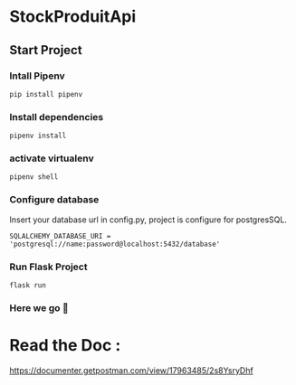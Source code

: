 # StockProduitApi

## Start Project

### Intall Pipenv

````
pip install pipenv
````

### Install dependencies

````
pipenv install
````

### activate virtualenv
````
pipenv shell
````

### Configure database
Insert your database url in config.py, 
project is configure for postgresSQL.

````
SQLALCHEMY_DATABASE_URI = 'postgresql://name:password@localhost:5432/database'
````

### Run Flask Project

````
flask run
````

### Here we go 🥳

# Read the Doc :

https://documenter.getpostman.com/view/17963485/2s8YsryDhf

